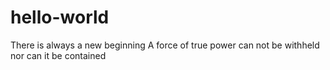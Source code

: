 # hello-world
There is always a new beginning 
A force of true power can not be withheld nor can it be contained
